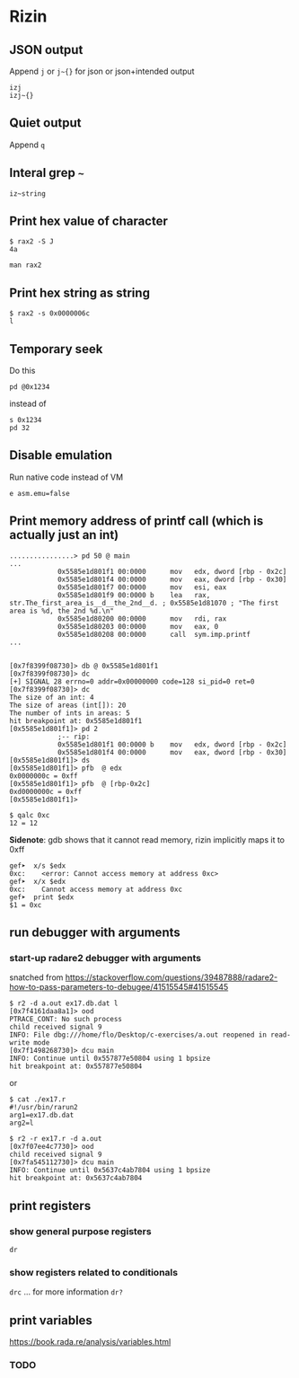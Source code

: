 # Rizin

## JSON output
Append `j` or `j~{}` for json or json+intended output

```
izj
izj~{}
```

## Quiet output

Append `q`


## Interal grep `~`

```
iz~string
```

## Print hex value of character

```
$ rax2 -S J
4a

man rax2
```

## Print hex string as string

```
$ rax2 -s 0x0000006c
l
```

## Temporary seek

Do this

```
pd @0x1234
```

instead of

```
s 0x1234
pd 32
```

## Disable emulation

Run native code instead of VM

```
e asm.emu=false
```

## Print memory address of printf call (which is actually just an int)


```
................> pd 50 @ main 
...
            0x5585e1d801f1 00:0000      mov   edx, dword [rbp - 0x2c]
            0x5585e1d801f4 00:0000      mov   eax, dword [rbp - 0x30]
            0x5585e1d801f7 00:0000      mov   esi, eax
            0x5585e1d801f9 00:0000 b    lea   rax, str.The_first_area_is__d__the_2nd__d. ; 0x5585e1d81070 ; "The first area is %d, the 2nd %d.\n"
            0x5585e1d80200 00:0000      mov   rdi, rax
            0x5585e1d80203 00:0000      mov   eax, 0
            0x5585e1d80208 00:0000      call  sym.imp.printf
...


[0x7f8399f08730]> db @ 0x5585e1d801f1
[0x7f8399f08730]> dc
[+] SIGNAL 28 errno=0 addr=0x00000000 code=128 si_pid=0 ret=0
[0x7f8399f08730]> dc
The size of an int: 4
The size of areas (int[]): 20
The number of ints in areas: 5
hit breakpoint at: 0x5585e1d801f1
[0x5585e1d801f1]> pd 2
            ;-- rip:
            0x5585e1d801f1 00:0000 b    mov   edx, dword [rbp - 0x2c]
            0x5585e1d801f4 00:0000      mov   eax, dword [rbp - 0x30]
[0x5585e1d801f1]> ds
[0x5585e1d801f1]> pfb  @ edx
0x0000000c = 0xff
[0x5585e1d801f1]> pfb  @ [rbp-0x2c]
0xd0000000c = 0xff
[0x5585e1d801f1]>

$ qalc 0xc
12 = 12
```

**Sidenote**: gdb shows that it cannot read memory, rizin implicitly maps it to 0xff
```
gef➤  x/s $edx
0xc:    <error: Cannot access memory at address 0xc>
gef➤  x/x $edx
0xc:    Cannot access memory at address 0xc
gef➤  print $edx
$1 = 0xc
```

## run debugger with arguments

### start-up radare2 debugger with arguments

snatched from <https://stackoverflow.com/questions/39487888/radare2-how-to-pass-parameters-to-debugee/41515545#41515545>

```
$ r2 -d a.out ex17.db.dat l
[0x7f4161daa8a1]> ood
PTRACE_CONT: No such process
child received signal 9
INFO: File dbg:///home/flo/Desktop/c-exercises/a.out reopened in read-write mode
[0x7f1498268730]> dcu main
INFO: Continue until 0x557877e50804 using 1 bpsize
hit breakpoint at: 0x557877e50804
```

or 

```
$ cat ./ex17.r
#!/usr/bin/rarun2
arg1=ex17.db.dat
arg2=l

$ r2 -r ex17.r -d a.out
[0x7f07ee4c7730]> ood
child received signal 9
[0x7fa545112730]> dcu main
INFO: Continue until 0x5637c4ab7804 using 1 bpsize
hit breakpoint at: 0x5637c4ab7804
```


## print registers

### show general purpose registers

`dr`

### show registers related to conditionals

`drc` ... for more information `dr?`

## print variables

https://book.rada.re/analysis/variables.html

### TODO

```
```

